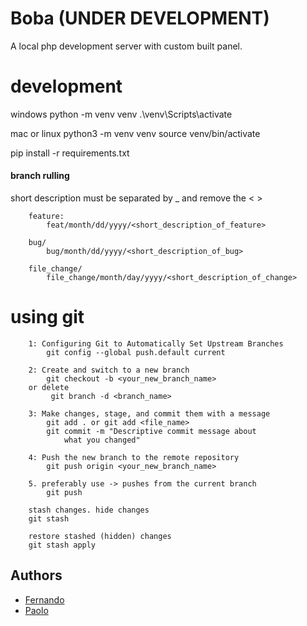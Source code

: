 # Boba (UNDER DEVELOPMENT)

A local php development server with custom built panel. 

#
# development
windows
python -m venv venv
.\venv\Scripts\activate

mac or linux
python3 -m venv venv
source venv/bin/activate

pip install -r requirements.txt

#### branch rulling
short description must be separated by _  and remove the < >
```
    feature:
        feat/month/dd/yyyy/<short_description_of_feature>

    bug/
        bug/month/dd/yyyy/<short_description_of_bug>

    file_change/
        file_change/month/day/yyyy/<short_description_of_change>
```
#
# using git
```
    1: Configuring Git to Automatically Set Upstream Branches
        git config --global push.default current

    2: Create and switch to a new branch
        git checkout -b <your_new_branch_name>
    or delete
         git branch -d <branch_name>

    3: Make changes, stage, and commit them with a message
        git add . or git add <file_name>
        git commit -m "Descriptive commit message about 
            what you changed"

    4: Push the new branch to the remote repository
        git push origin <your_new_branch_name>

    5. preferably use -> pushes from the current branch
        git push

    stash changes. hide changes
    git stash

    restore stashed (hidden) changes
    git stash apply
```

## Authors

- [Fernando](https://github.com/Fern135)
- [Paolo](https://github.com/lmaopaolo)

